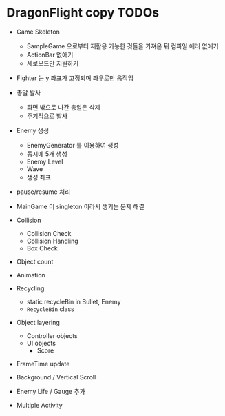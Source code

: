 # DragonFlight copy TODOs

* Game Skeleton
  * SampleGame 으로부터 재활용 가능한 것들을 가져온 뒤 컴파일 에러 없애기
  * ActionBar 없애기
  * 세로모드만 지원하기
* Fighter 는 y 좌표가 고정되며 좌우로만 움직임
* 총알 발사
  * 화면 밖으로 나간 총알은 삭제
  * 주기적으로 발사

* Enemy 생성
  * EnemyGenerator 를 이용하여 생성
  * 동시에 5개 생성
  * Enemy Level
  * Wave
  * 생성 좌표
* pause/resume 처리
* MainGame 이 singleton 이라서 생기는 문제 해결
* Collision
  * Collision Check
  * Collision Handling
  * Box Check
* Object count
* Animation
* Recycling
  * static recycleBin in Bullet, Enemy
  * `RecycleBin` class
* Object layering
  * Controller objects
  * UI objects
    * Score
* FrameTime update
* Background / Vertical Scroll
* Enemy Life / Gauge 추가
* Multiple Activity

